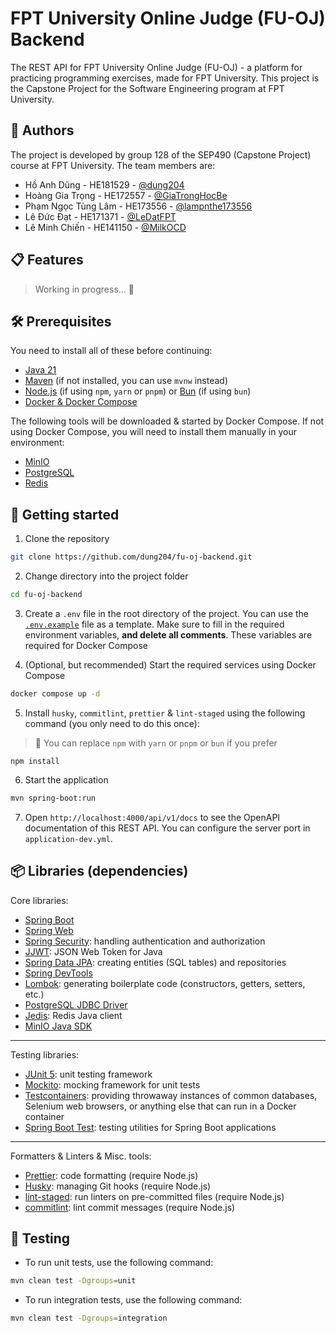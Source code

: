 # FPT University Online Judge (FU-OJ) Backend

The REST API for FPT University Online Judge (FU-OJ) - a platform for practicing programming exercises, made for FPT University. This project is the Capstone Project for the Software Engineering program at FPT University.

## 👥 Authors

The project is developed by group 128 of the SEP490 (Capstone Project) course at FPT University. The team members are:

- Hồ Anh Dũng - HE181529 - [@dung204](https://github.com/dung204)
- Hoàng Gia Trọng - HE172557 - [@GiaTrongHocBe](https://github.com/GiaTrong2003)
- Phạm Ngọc Tùng Lâm - HE173556 - [@lampnthe173556](https://github.com/lampnthe173556)
- Lê Đức Đạt - HE171371 - [@LeDatFPT](https://github.com/LeDatFPT)
- Lê Minh Chiến - HE141150 - [@MilkOCD](https://github.com/MilkOCD)

## 📋 Features

> Working in progress... 🚧

## 🛠️ Prerequisites

You need to install all of these before continuing:

- [Java 21](https://www.oracle.com/java/technologies/downloads/#java21)
- [Maven](https://maven.apache.org/download.cgi) (if not installed, you can use `mvnw` instead)
- [Node.js](https://nodejs.org/en/download) (if using `npm`, `yarn` or `pnpm`) or [Bun](https://bun.sh/) (if using `bun`)
- [Docker & Docker Compose](https://docs.docker.com/get-docker/)

The following tools will be downloaded & started by Docker Compose. If not using Docker Compose, you will need to install them manually in your environment:

- [MinIO](https://min.io/download)
- [PostgreSQL](https://www.postgresql.org/download/)
- [Redis](https://redis.io/download)

## 🚀 Getting started

1. Clone the repository

```bash
git clone https://github.com/dung204/fu-oj-backend.git
```

2. Change directory into the project folder

```bash
cd fu-oj-backend
```

3. Create a `.env` file in the root directory of the project. You can use the [`.env.example`](.env.example) file as a template. Make sure to fill in the required environment variables, **and delete all comments**. These variables are required for Docker Compose

4. (Optional, but recommended) Start the required services using Docker Compose

```bash
docker compose up -d
```

5. Install `husky`, `commitlint`, `prettier` & `lint-staged` using the following command (you only need to do this once):

> 📝 You can replace `npm` with `yarn` or `pnpm` or `bun` if you prefer

```
npm install
```

6. Start the application

```bash
mvn spring-boot:run
```

7. Open `http://localhost:4000/api/v1/docs` to see the OpenAPI documentation of this REST API. You can configure the server port in `application-dev.yml`.

## 📦 Libraries (dependencies)

Core libraries:

- [Spring Boot](https://spring.io/projects/spring-boot)
- [Spring Web](https://spring.io/guides/gs/serving-web-content/)
- [Spring Security](https://spring.io/guides/gs/securing-web/): handling authentication and authorization
- [JJWT](https://github.com/jwtk/jjwt): JSON Web Token for Java
- [Spring Data JPA](https://spring.io/guides/gs/accessing-data-jpa/): creating entities (SQL tables) and repositories
- [Spring DevTools](https://docs.spring.io/spring-boot/docs/current/reference/htmlsingle/#using-boot-devtools)
- [Lombok](https://projectlombok.org/): generating boilerplate code (constructors, getters, setters, etc.)
- [PostgreSQL JDBC Driver](https://jdbc.postgresql.org/)
- [Jedis](https://github.com/redis/jedis): Redis Java client
- [MinIO Java SDK](https://github.com/minio/minio-java)

---

Testing libraries:

- [JUnit 5](https://junit.org/junit5/): unit testing framework
- [Mockito](https://site.mockito.org/): mocking framework for unit tests
- [Testcontainers](https://www.testcontainers.org/): providing throwaway instances of common databases, Selenium web browsers, or anything else that can run in a Docker container
- [Spring Boot Test](https://docs.spring.io/spring-boot/docs/current/reference/htmlsingle/#boot-features-testing): testing utilities for Spring Boot applications

---

Formatters & Linters & Misc. tools:

- [Prettier](https://prettier.io/): code formatting (require Node.js)
- [Husky](https://github.com/typicode/husky): managing Git hooks (require Node.js)
- [lint-staged](https://github.com/okonet/lint-staged): run linters on pre-committed files (require Node.js)
- [commitlint](https://commitlint.js.org/#/): lint commit messages (require Node.js)

## 🧪 Testing

- To run unit tests, use the following command:

```bash
mvn clean test -Dgroups=unit
```

- To run integration tests, use the following command:

```bash
mvn clean test -Dgroups=integration
```

